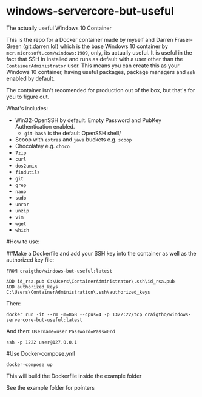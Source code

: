 # windows-servercore-but-useful
The actually useful Windows 10 Container


This is the repo for a Docker container made by myself and Darren Fraser-Green (git.darren.lol) which is the base Windows 10 container by `mcr.microsoft.com/windows:1909`, only, its actually useful. It is useful in the fact that SSH in installed and runs as default with a user other than the `ContainerAdministrator` user.  This means you can create this as your Windows 10 container, having useful packages, package managers and `ssh` enabled by default.

The container isn't recomended for production out of the box, but that's for you to figure out.

What's includes:

- Win32-OpenSSH by default.  Empty Password and PubKey Authentication enabled.
     - `git-bash` is the default OpenSSH shell/
- Scoop with `extras` and `java` buckets e.g. `scoop`
- Chocolatey e.g. `choco`
- `7zip`
- `curl`
- `dos2unix`
- `findutils`
- `git`
- `grep`
- `nano`
- `sudo`
- `unrar`
- `unzip`
- `vim`
- `wget`
- `which`

#How to use:

##Make a Dockerfile and add your SSH key into the container as well as the authorized key file:

```
FROM craigtho/windows-but-useful:latest

ADD id_rsa.pub C:\Users\ContainerAdministrator\.ssh\id_rsa.pub
ADD authorized_keys C:\Users\ContainerAdministration\.ssh\authorized_keys
```
Then:
```
docker run -it --rm -m=8GB --cpus=4 -p 1322:22/tcp craigtho/windows-servercore-but-useful:latest
```
 And then:
`Username=user`
`Password=Passw0rd`

 ```ssh -p 1222 user@127.0.0.1```

#Use Docker-compose.yml

```docker-compose up```

This will build the Dockerfile inside the example folder

See the example folder for pointers
